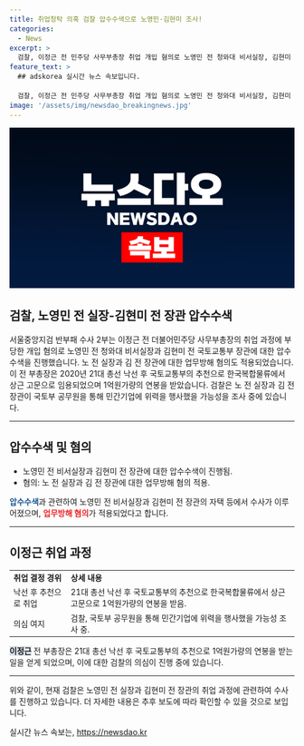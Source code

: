 ```yaml
---
title: 취업청탁 의혹 검찰 압수수색으로 노영민·김현미 조사!
categories:
  - News
excerpt: >
  검찰, 이정근 전 민주당 사무부총장 취업 개입 혐의로 노영민 전 청와대 비서실장, 김현미 전 국토부 장관 압수수색. 노, 김에 업무방해 혐의. 이 전 부총장은 추천으로 상근 고문으로 1억 연봉. 노, 김의 국토부 공무원 통해 민간기업에 위력 의심. (#노영민 #김현미 #압수수색)
feature_text: >
  ## adskorea 실시간 뉴스 속보입니다.

  검찰, 이정근 전 민주당 사무부총장 취업 개입 혐의로 노영민 전 청와대 비서실장, 김현미 전 국토부 장관 압수수색. 노, 김에 업무방해 혐의. 이 전 부총장은 추천으로 상근 고문으로 1억 연봉. 노, 김의 국토부 공무원 통해 민간기업에 위력 의심. (#노영민 #김현미 #압수수색)
image: '/assets/img/newsdao_breakingnews.jpg'
---
```


<p><img src="/assets/img/newsdao_breakingnews.jpg" alt="adskorea 속보" /></p>

<h2>검찰, 노영민 전 실장-김현미 전 장관 압수수색</h2>

<p data-ke-size="size16">서울중앙지검 반부패 수사 2부는 이정근 전 더불어민주당 사무부총장의 취업 과정에 부당한 개입 혐의로 노영민 전 청와대 비서실장과 김현미 전 국토교통부 장관에 대한 압수수색을 진행했습니다. 노 전 실장과 김 전 장관에 대한 업무방해 혐의도 적용되었습니다. 이 전 부총장은 2020년 21대 총선 낙선 후 국토교통부의 추천으로 한국복합물류에서 상근 고문으로 임용되었으며 1억원가량의 연봉을 받았습니다. 검찰은 노 전 실장과 김 전 장관이 국토부 공무원을 통해 민간기업에 위력을 행사했을 가능성을 조사 중에 있습니다.</p>

<hr>

<h2 data-ke-size="size26">압수수색 및 혐의</h2>

<ul>
  <li>노영민 전 비서실장과 김현미 전 장관에 대한 압수수색이 진행됨.</li>
  <li>혐의: 노 전 실장과 김 전 장관에 대한 업무방해 혐의 적용.</li>
</ul>

<p data-ke-size="size16"><b><span style="color: #1a5490;">압수수색</span></b>과 관련하여 노영민 전 비서실장과 김현미 전 장관의 자택 등에서 수사가 이루어졌으며, <b><span style="color: #ee2323;">업무방해 혐의</span></b>가 적용되었다고 합니다.</p>

<hr>

<h2 data-ke-size="size26">이정근 취업 과정</h2>

<table>
  <tr>
    <td><b>취업 결정 경위</b></td>
    <td><b>상세 내용</b></td>
  </tr>
  <tr>
    <td>낙선 후 추천으로 취업</b></td>
    <td>21대 총선 낙선 후 국토교통부의 추천으로 한국복합물류에서 상근 고문으로 1억원가량의 연봉을 받음.</td>
  </tr>
  <tr>
    <td>의심 여지</td>
    <td>검찰, 국토부 공무원을 통해 민간기업에 위력을 행사했을 가능성 조사 중.</td>
  </tr>
</table>

<p data-ke-size="size16"><b><span style="background-color: #21538527;">이정근</span></b> 전 부총장은 21대 총선 낙선 후 국토교통부의 추천으로 1억원가량의 연봉을 받는 일을 얻게 되었으며, 이에 대한 검찰의 의심이 진행 중에 있습니다.</p>

<hr>

<p data-ke-size="size16">위와 같이, 현재 검찰은 노영민 전 실장과 김현미 전 장관의 취업 과정에 관련하여 수사를 진행하고 있습니다. 더 자세한 내용은 추후 보도에 따라 확인할 수 있을 것으로 보입니다.</p>
실시간 뉴스 속보는, <a href="https://newsdao.kr" rel="dofollow">https://newsdao.kr</a>


